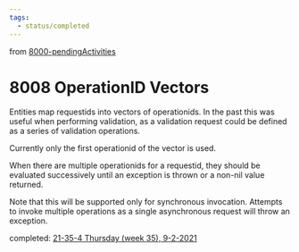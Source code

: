 ```yaml
---
tags:
  - status/completed
---
```

from [8000-pendingActivities](8000-pendingActivities.md)
# 8008 OperationID Vectors
Entities map requestids into vectors of operationids. In the past this was useful when performing validation, as a validation request could be defined as a series of validation operations.

Currently only the first operationid of the vector is used.

When there are multiple operationids for a requestid, they should be evaluated successively until an exception is thrown or a non-nil value returned.

Note that this will be supported only for synchronous invocation. Attempts to invoke multiple operations as a single asynchronous request will throw an exception.

completed: [21-35-4 Thursday (week 35), 9-2-2021](21-35-4%20Thursday%20(week%2035),%209-2-2021.md)
